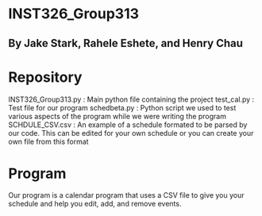 # INST326_Group313
## By Jake Stark, Rahele Eshete, and Henry Chau

# Repository
INST326_Group313.py : Main python file containing the project
test_cal.py : Test file for our program
schedbeta.py : Python script we used to test various aspects of the program while we were writing the program
SCHDULE_CSV.csv : An example of a schedule formated to be parsed by our code. This can be edited for your own schedule or you can create your own file from this format
# **Program**
Our program is a calendar program that uses a CSV file to give you your schedule and help you edit, add, and remove events.